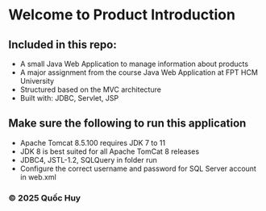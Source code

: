 # Welcome to Product Introduction

## Included in this repo:

* A small Java Web Application to manage information about products
* A major assignment from the course Java Web Application at FPT HCM University
* Structured based on the MVC architecture
* Built with: JDBC, Servlet, JSP

## Make sure the following to run this application

* Apache Tomcat 8.5.100 requires JDK 7 to 11
* JDK 8 is best suited for all Apache TomCat 8 releases
* JDBC4, JSTL-1.2, SQLQuery in folder run
* Configure the correct username and password for SQL Server account in web.xml

### &#169; 2025 Quốc Huy


